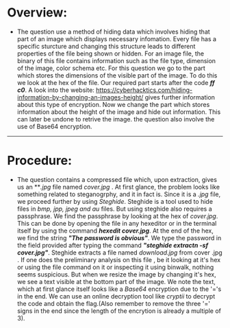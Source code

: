# Overview:
-  The question use a method of hiding data which involves hiding that part of an image which displays necessary infomation.
Every file has a specific sturcture and changing this structure leads to different properties of the file being shown or hidden. For 
an image file, the binary of this file contains information such as the file type, dimension of the image, color schema etc. For this
question we go to the part which stores the dimensions of the visible part of the image. To do this we look at the hex of the file. 
Our required part starts after the code ***ff c0***. A look into the website:
              https://cyberhacktics.com/hiding-information-by-changing-an-images-height/
gives further information about this type of encryption. Now we change the part which stores information about the height of the
image and hide out information. This can later be undone to retrive the image. the question also involve the use of Base64 encryption.

***

# Procedure:
-  The question contains a compressed file which, upon extraction, gives us an ***.jpg* file named *cover.jpg* . At first glance, the problem
looks like something related to steganogrphy, and it in fact is. Since it is a *.jpg* file, we proceed further by using *Steghide*. 
Steghide is a tool used to hide files in *bmp, jpp, jpeg and au* files. But using steghide also requires a passphrase. We find the 
passphrase by looking at the hex of *cover.jpg*. This can be done by opening the file in any hexeditor or in the terminal itself by 
using the command ***hexedit cover.jpg***. At the end of the hex, we find the string ***"The password is obvious"***. We type the password in
the field provided after typing the command ***"steghide extractn -sf cover.jpg"***. Steghide extracts a file named *download.jpg* from cover
.jpg . If one does the preliminary analysis on this file , be it looking at it's hex or using the file command on it or inspecting it
using binwalk, nothing seems suspicious. But when we resize the image by changing it's hex, we see a text visible at the bottom part
of the image. We note the text, which at first glance itself looks like a *Base64* encryption due to the '='s in the end. We can use an 
online decryption tool like *cryptii* to decrypt the code and obtain the flag.(Also remember to remove the three '=' signs in the end 
since the length of the encrytion is already a multiple of 3).
 
